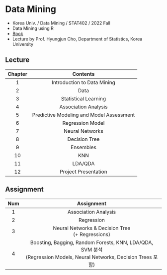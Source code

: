 # Data Mining
- Korea Univ. / Data Mining / STAT402 / 2022 Fall
- Data Mining using R
- [Book](http://www.yes24.com/Product/Goods/107892918)
- Lecture by Prof. Hyungjun Cho, Department of Statistics, Korea University

## Lecture
|Chapter|Contents|
|:------:|:-----:|
|1|Introduction to Data Mining|
|2|Data|
|3|Statistical Learning|
|4|Association Analysis|
|5|Predictive Modeling and Model Assessment|
|6|Regression Model|
|7|Neural Networks|
|8|Decision Tree|
|9|Ensembles|
|10|KNN|
|11|LDA/QDA|
|12|Project Presentation|

## Assignment
|Num|Assignment|
|:------:|:-----:|
|1|Association Analysis|
|2|Regression|
|3|Neural Networks & Decision Tree</br>(+ Regressions)|
|4|Boosting, Bagging, Random Forests, KNN, LDA/QDA, SVM 분석</br>(Regression Models, Neural Networks, Decision Trees 포함)|

